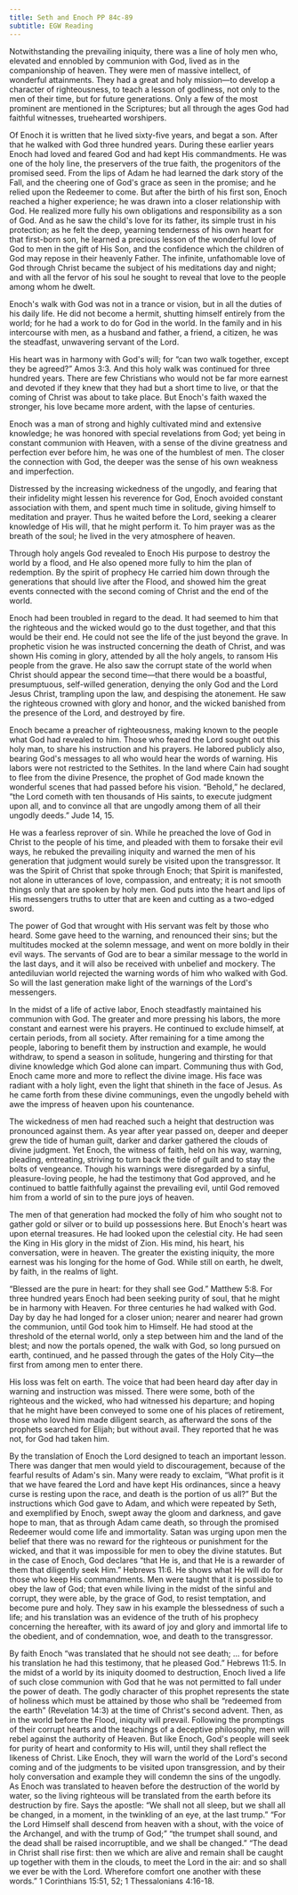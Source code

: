 ```yaml
---
title: Seth and Enoch PP 84c-89
subtitle: EGW Reading
---
```


Notwithstanding the prevailing iniquity, there was a line of holy men who, elevated and ennobled by communion with God, lived as in the companionship of heaven. They were men of massive intellect, of wonderful attainments. They had a great and holy mission—to develop a character of righteousness, to teach a lesson of godliness, not only to the men of their time, but for future generations. Only a few of the most prominent are mentioned in the Scriptures; but all through the ages God had faithful witnesses, truehearted worshipers.

Of Enoch it is written that he lived sixty-five years, and begat a son. After that he walked with God three hundred years. During these earlier years Enoch had loved and feared God and had kept His commandments. He was one of the holy line, the preservers of the true faith, the progenitors of the promised seed. From the lips of Adam he had learned the dark story of the Fall, and the cheering one of God's grace as seen in the promise; and he relied upon the Redeemer to come. But after the birth of his first son, Enoch reached a higher experience; he was drawn into a closer relationship with God. He realized more fully his own obligations and responsibility as a son of God. And as he saw the child's love for its father, its simple trust in his protection; as he felt the deep, yearning tenderness of his own heart for that first-born son, he learned a precious lesson of the wonderful love of God to men in the gift of His Son, and the confidence which the children of God may repose in their heavenly Father. The infinite, unfathomable love of God through Christ became the subject of his meditations day and night; and with all the fervor of his soul he sought to reveal that love to the people among whom he dwelt.

Enoch's walk with God was not in a trance or vision, but in all the duties of his daily life. He did not become a hermit, shutting himself entirely from the world; for he had a work to do for God in the world. In the family and in his intercourse with men, as a husband and father, a friend, a citizen, he was the steadfast, unwavering servant of the Lord.

His heart was in harmony with God's will; for “can two walk together, except they be agreed?” Amos 3:3. And this holy walk was continued for three hundred years. There are few Christians who would not be far more earnest and devoted if they knew that they had but a short time to live, or that the coming of Christ was about to take place. But Enoch's faith waxed the stronger, his love became more ardent, with the lapse of centuries.

Enoch was a man of strong and highly cultivated mind and extensive knowledge; he was honored with special revelations from God; yet being in constant communion with Heaven, with a sense of the divine greatness and perfection ever before him, he was one of the humblest of men. The closer the connection with God, the deeper was the sense of his own weakness and imperfection.

Distressed by the increasing wickedness of the ungodly, and fearing that their infidelity might lessen his reverence for God, Enoch avoided constant association with them, and spent much time in solitude, giving himself to meditation and prayer. Thus he waited before the Lord, seeking a clearer knowledge of His will, that he might perform it. To him prayer was as the breath of the soul; he lived in the very atmosphere of heaven.

Through holy angels God revealed to Enoch His purpose to destroy the world by a flood, and He also opened more fully to him the plan of redemption. By the spirit of prophecy He carried him down through the generations that should live after the Flood, and showed him the great events connected with the second coming of Christ and the end of the world.

Enoch had been troubled in regard to the dead. It had seemed to him that the righteous and the wicked would go to the dust together, and that this would be their end. He could not see the life of the just beyond the grave. In prophetic vision he was instructed concerning the death of Christ, and was shown His coming in glory, attended by all the holy angels, to ransom His people from the grave. He also saw the corrupt state of the world when Christ should appear the second time—that there would be a boastful, presumptuous, self-willed generation, denying the only God and the Lord Jesus Christ, trampling upon the law, and despising the atonement. He saw the righteous crowned with glory and honor, and the wicked banished from the presence of the Lord, and destroyed by fire.

Enoch became a preacher of righteousness, making known to the people what God had revealed to him. Those who feared the Lord sought out this holy man, to share his instruction and his prayers. He labored publicly also, bearing God's messages to all who would hear the words of warning. His labors were not restricted to the Sethites. In the land where Cain had sought to flee from the divine Presence, the prophet of God made known the wonderful scenes that had passed before his vision. “Behold,” he declared, “the Lord cometh with ten thousands of His saints, to execute judgment upon all, and to convince all that are ungodly among them of all their ungodly deeds.” Jude 14, 15.

He was a fearless reprover of sin. While he preached the love of God in Christ to the people of his time, and pleaded with them to forsake their evil ways, he rebuked the prevailing iniquity and warned the men of his generation that judgment would surely be visited upon the transgressor. It was the Spirit of Christ that spoke through Enoch; that Spirit is manifested, not alone in utterances of love, compassion, and entreaty; it is not smooth things only that are spoken by holy men. God puts into the heart and lips of His messengers truths to utter that are keen and cutting as a two-edged sword.

The power of God that wrought with His servant was felt by those who heard. Some gave heed to the warning, and renounced their sins; but the multitudes mocked at the solemn message, and went on more boldly in their evil ways. The servants of God are to bear a similar message to the world in the last days, and it will also be received with unbelief and mockery. The antediluvian world rejected the warning words of him who walked with God. So will the last generation make light of the warnings of the Lord's messengers.

In the midst of a life of active labor, Enoch steadfastly maintained his communion with God. The greater and more pressing his labors, the more constant and earnest were his prayers. He continued to exclude himself, at certain periods, from all society. After remaining for a time among the people, laboring to benefit them by instruction and example, he would withdraw, to spend a season in solitude, hungering and thirsting for that divine knowledge which God alone can impart. Communing thus with God, Enoch came more and more to reflect the divine image. His face was radiant with a holy light, even the light that shineth in the face of Jesus. As he came forth from these divine communings, even the ungodly beheld with awe the impress of heaven upon his countenance.

The wickedness of men had reached such a height that destruction was pronounced against them. As year after year passed on, deeper and deeper grew the tide of human guilt, darker and darker gathered the clouds of divine judgment. Yet Enoch, the witness of faith, held on his way, warning, pleading, entreating, striving to turn back the tide of guilt and to stay the bolts of vengeance. Though his warnings were disregarded by a sinful, pleasure-loving people, he had the testimony that God approved, and he continued to battle faithfully against the prevailing evil, until God removed him from a world of sin to the pure joys of heaven.

The men of that generation had mocked the folly of him who sought not to gather gold or silver or to build up possessions here. But Enoch's heart was upon eternal treasures. He had looked upon the celestial city. He had seen the King in His glory in the midst of Zion. His mind, his heart, his conversation, were in heaven. The greater the existing iniquity, the more earnest was his longing for the home of God. While still on earth, he dwelt, by faith, in the realms of light.

“Blessed are the pure in heart: for they shall see God.” Matthew 5:8. For three hundred years Enoch had been seeking purity of soul, that he might be in harmony with Heaven. For three centuries he had walked with God. Day by day he had longed for a closer union; nearer and nearer had grown the communion, until God took him to Himself. He had stood at the threshold of the eternal world, only a step between him and the land of the blest; and now the portals opened, the walk with God, so long pursued on earth, continued, and he passed through the gates of the Holy City—the first from among men to enter there.

His loss was felt on earth. The voice that had been heard day after day in warning and instruction was missed. There were some, both of the righteous and the wicked, who had witnessed his departure; and hoping that he might have been conveyed to some one of his places of retirement, those who loved him made diligent search, as afterward the sons of the prophets searched for Elijah; but without avail. They reported that he was not, for God had taken him.

By the translation of Enoch the Lord designed to teach an important lesson. There was danger that men would yield to discouragement, because of the fearful results of Adam's sin. Many were ready to exclaim, “What profit is it that we have feared the Lord and have kept His ordinances, since a heavy curse is resting upon the race, and death is the portion of us all?” But the instructions which God gave to Adam, and which were repeated by Seth, and exemplified by Enoch, swept away the gloom and darkness, and gave hope to man, that as through Adam came death, so through the promised Redeemer would come life and immortality. Satan was urging upon men the belief that there was no reward for the righteous or punishment for the wicked, and that it was impossible for men to obey the divine statutes. But in the case of Enoch, God declares “that He is, and that He is a rewarder of them that diligently seek Him.” Hebrews 11:6. He shows what He will do for those who keep His commandments. Men were taught that it is possible to obey the law of God; that even while living in the midst of the sinful and corrupt, they were able, by the grace of God, to resist temptation, and become pure and holy. They saw in his example the blessedness of such a life; and his translation was an evidence of the truth of his prophecy concerning the hereafter, with its award of joy and glory and immortal life to the obedient, and of condemnation, woe, and death to the transgressor.

By faith Enoch “was translated that he should not see death; ... for before his translation he had this testimony, that he pleased God.” Hebrews 11:5. In the midst of a world by its iniquity doomed to destruction, Enoch lived a life of such close communion with God that he was not permitted to fall under the power of death. The godly character of this prophet represents the state of holiness which must be attained by those who shall be “redeemed from the earth” (Revelation 14:3) at the time of Christ's second advent. Then, as in the world before the Flood, iniquity will prevail. Following the promptings of their corrupt hearts and the teachings of a deceptive philosophy, men will rebel against the authority of Heaven. But like Enoch, God's people will seek for purity of heart and conformity to His will, until they shall reflect the likeness of Christ. Like Enoch, they will warn the world of the Lord's second coming and of the judgments to be visited upon transgression, and by their holy conversation and example they will condemn the sins of the ungodly. As Enoch was translated to heaven before the destruction of the world by water, so the living righteous will be translated from the earth before its destruction by fire. Says the apostle: “We shall not all sleep, but we shall all be changed, in a moment, in the twinkling of an eye, at the last trump.” “For the Lord Himself shall descend from heaven with a shout, with the voice of the Archangel, and with the trump of God;” “the trumpet shall sound, and the dead shall be raised incorruptible, and we shall be changed.” “The dead in Christ shall rise first: then we which are alive and remain shall be caught up together with them in the clouds, to meet the Lord in the air: and so shall we ever be with the Lord. Wherefore comfort one another with these words.” 1 Corinthians 15:51, 52; 1 Thessalonians 4:16-18.